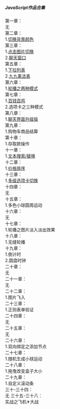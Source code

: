 ##### JavaScript作品合集
第一章：</br>
    无</br>
第二章：</br>
    1.[切换背景颜色](https://5iris5.github.io/JavaScript/02%20%E8%8E%B7%E5%8F%96%E5%85%83%E7%B4%A0%2B%E5%A3%B0%E6%98%8E%E5%8F%98%E9%87%8F/%E5%88%87%E6%8D%A2%E9%A2%9C%E8%89%B2%E8%83%8C%E6%99%AF%E4%BC%98%E5%8C%96.html)</br>
第三章：</br>
    1.[点击图片切换](https://5iris5.github.io/JavaScript/03%20%E5%B1%9E%E6%80%A7%E6%93%8D%E4%BD%9C%2B%E6%95%B0%E6%8D%AE%E7%B1%BB%E5%9E%8B/05%E4%BD%9C%E4%B8%9A%E4%B9%8B%E7%82%B9%E5%87%BB%E5%9B%BE%E7%89%87%E5%88%87%E6%8D%A2.html)</br>
    2.[聊天窗口](https://5iris5.github.io/JavaScript/03%20%E5%B1%9E%E6%80%A7%E6%93%8D%E4%BD%9C%2B%E6%95%B0%E6%8D%AE%E7%B1%BB%E5%9E%8B/05%E4%BD%9C%E4%B8%9A%E4%B9%8B%E8%81%8A%E5%A4%A9%E7%AA%97%E5%8F%A3.html)</br>
第五章：</br>
    1.[下拉列表](https://5iris5.github.io/JavaScript/05%20%E4%B8%89%E7%9B%AE%E8%BF%90%E7%AE%97%2Bfor%E5%BE%AA%E7%8E%AF/04%E4%B8%8B%E6%8B%89%E5%88%97%E8%A1%A8%E4%BC%98%E5%8C%96.html)</br>
    2.[九九乘法表](https://5iris5.github.io/JavaScript/05%20%E4%B8%89%E7%9B%AE%E8%BF%90%E7%AE%97%2Bfor%E5%BE%AA%E7%8E%AF/04%E4%B9%9D%E4%B9%9D%E4%B9%98%E6%B3%95%E8%A1%A8%E4%BC%98%E5%8C%96.html)</br>
第六章：</br>
    1.[轮播之两种模式](https://5iris5.github.io/JavaScript/06%20for%E5%BE%AA%E7%8E%AF%E8%A1%A5%E5%85%85%2Bdowhile/03%20%E7%AC%AC%E5%85%AD%E7%AB%A0%E4%BD%9C%E4%B8%9A%E4%B9%8B%E8%BD%AE%E6%92%AD%E7%9A%84%E4%B8%A4%E7%A7%8D%E6%A8%A1%E5%BC%8F.html)</br>
第七章：</br>
    1.[百钱百鸡](https://5iris5.github.io/JavaScript/07%20%E8%BF%90%E7%AE%97%E7%AC%A6%2B%E8%87%AA%E5%AE%9A%E4%B9%89(%E6%A0%87%E7%AD%BE)%E5%B1%9E%E6%80%A7/03%E7%AC%AC%E4%B8%83%E7%AB%A0%E4%BD%9C%E4%B8%9A%E4%B9%8B%E7%99%BE%E9%92%B1%E7%99%BE%E9%B8%A1.html)</br>
    2.选项卡之三种模式</br>
第八章：</br>
    1.[聊天界面升级版](https://5iris5.github.io/JavaScript/08%20%E5%87%BD%E6%95%B0%E5%AE%9A%E4%B9%89%2Bthis%2B%E5%8F%82%E6%95%B0/04%20%E7%AC%AC%E5%85%AB%E7%AB%A0%E4%BD%9C%E4%B8%9A%E4%B9%8B%E8%81%8A%E5%A4%A9%E7%95%8C%E9%9D%A2%E5%8D%87%E7%BA%A7%E7%89%88.html)</br>
第九章：</br>
    1.购物车商品结算</br>
第十章：</br>
    1.存取款操作</br>
十一章：</br>
    1.[文本搜索/替换](https://5iris5.github.io/JavaScript/11%20%E7%B1%BB%E5%9E%8B%E8%BD%AC%E6%8D%A2%2B%E5%AD%97%E7%AC%A6%E4%B8%B2%E6%95%B0%E7%BB%84%E6%96%B9%E6%B3%95/04%E5%8D%81%E4%B8%80%E7%AB%A0%E4%BD%9C%E4%B8%9A%E4%B9%8B%E6%90%9C%E7%B4%A2%E6%9B%BF%E6%8D%A2.html)</br>
十二章：</br>
    1.[价格排序](https://5iris5.github.io/JavaScript/12%20%E6%95%B0%E7%BB%84%E6%96%B9%E6%B3%95%E8%A1%A5%E5%85%85/02%E5%8D%81%E4%BA%8C%E7%AB%A0%E4%BD%9C%E4%B8%9A%E4%B9%8B%E4%BB%B7%E6%A0%BC%E6%8E%92%E5%BA%8F.html)</br>
十三章：</br>
    1.[多级选项卡切换](https://5iris5.github.io/JavaScript/13%20ES6%E5%AD%97%E7%AC%A6%E4%B8%B2%E6%95%B0%E7%BB%84%E6%96%B9%E6%B3%95/03%E5%8D%81%E4%B8%89%E7%AB%A0%E8%8A%82%E4%BD%9C%E4%B8%9A%E4%B9%8B%E5%A4%9A%E5%B1%82%E9%80%89%E9%A1%B9%E5%8D%A1.html)</br>
十四章：</br>
    无</br>
十五章：</br>
    1.多色小球圆周运动</br>
十六章：</br>
    无</br>
十七章：</br>
    1.轮播之图片淡入淡出效果</br>
十八章：</br>
    1.无缝轮播</br>
十九章：</br>
    1.倒计时</br>
    2.圆盘时钟</br>
二十章：</br>
    无</br>
二十一章：</br>
    无</br>
二十二章：</br>
    1.图片飞入</br>
二十三章：</br>
    1.正则表单验证</br>
二十四章：</br>
    无</br>
二十五章：</br>
    无</br>
二十六章：</br>
    1.双向绑定之添加节点</br>
二十七章：</br>
    1.随机生成小球运动</br>
二十八章：</br>
    1.拖曳改变盒子大小</br>
二十九章：</br>
    1.自定义滚动条</br>
三十-三十四：</br>
    无
三十五-三十八：</br>
    实战之飞机✈大战